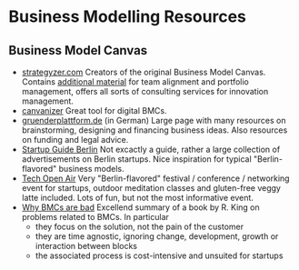 # Business Modelling Resources


## Business Model Canvas

* [strategyzer.com](https://strategyzer.com) Creators of the original Business Model Canvas. Contains [additional material](https://www.strategyzer.com/canvas) for team alignment and portfolio management, offers all sorts of consulting services for innovation management.
* [canvanizer](https://canvanizer.com/new/business-model-canvas) Great tool for digital BMCs.
* [gruenderplattform.de](https://gruenderplattform.de/) (in German) Large page with many resources on brainstorming, designing and financing business ideas. Also resources on funding and legal advice.
* [Startup Guide Berlin](https://startupguide.com/shop/startup-guide-berlin) Not excactly a guide, rather a large collection of advertisements on Berlin startups. Nice inspiration for typical "Berlin-flavored" business models.
* [Tech Open Air](https://toa.berlin/) Very "Berlin-flavored" festival / conference / networking event for startups, outdoor meditation classes and gluten-free veggy latte included. Lots of fun, but not the most informative event.
* [Why BMCs are bad](https://www.linkedin.com/pulse/business-model-canvas-good-tool-bad-instructions-rod-king-ph-d-/) Excellend summary of a book by R. King on problems related to BMCs. In particular
  * they focus on the solution, not the pain of the customer
  * they are time agnostic, ignoring change, development, growth or interaction between blocks
  * the associated process is cost-intensive and unsuited for startups

